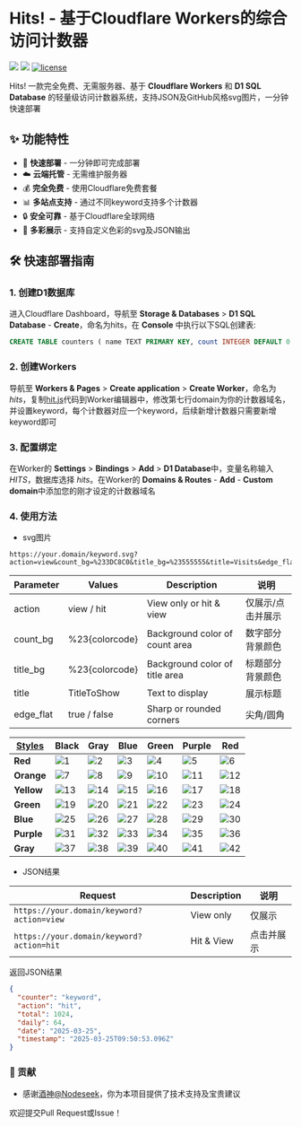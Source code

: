 # Hits! - 基于Cloudflare Workers的综合访问计数器
<p>
<img src="https://hits.xykt.de/hits_github.svg?action=hit&count_bg=%23FFA552&title_bg=%231D8834&title=Visits&edge_flat=false&ts=${new Date().getTime()}"/>
<img src="https://raw.githubusercontent.com/xykt/Hits/refs/heads/main/res/update.svg"/>
<a href="/LICENSE"><img src="https://img.shields.io/badge/License-AGPL%20v3-blue.svg" alt="license" /></a>  
</p> 

Hits! 一款完全免费、无需服务器、基于 **Cloudflare Workers** 和 **D1 SQL Database** 的轻量级访问计数器系统，支持JSON及GitHub风格svg图片，一分钟快速部署

## ✨ 功能特性

- 🚀 **快速部署** - 一分钟即可完成部署
- ☁️ **云端托管** - 无需维护服务器
- 💰 **完全免费** - 使用Cloudflare免费套餐
- 📊 **多站点支持** - 通过不同keyword支持多个计数器
- 🔒 **安全可靠** - 基于Cloudflare全球网络
- 🎨 **多彩展示** - 支持自定义色彩的svg及JSON输出

## 🛠 快速部署指南

### 1. 创建D1数据库

进入Cloudflare Dashboard，导航至 **Storage & Databases** > **D1 SQL Database** - **Create**，命名为hits，在 **Console** 中执行以下SQL创建表:

```sql
CREATE TABLE counters ( name TEXT PRIMARY KEY, count INTEGER DEFAULT 0 );
```

### 2. 创建Workers

导航至 **Workers & Pages** > **Create application** > **Create Worker**，命名为 _hits_，复制[hit.js](https://github.com/xykt/Hits/blob/main/hits.js)代码到Worker编辑器中，修改第七行domain为你的计数器域名，并设置keyword，每个计数器对应一个keyword，后续新增计数器只需要新增keyword即可


### 3. 配置绑定

在Worker的 **Settings** > **Bindings** > **Add** > **D1 Database**中，变量名称输入 _HITS_，数据库选择 _hits_。在Worker的 **Domains & Routes** - **Add** - **Custom domain**中添加您的刚才设定的计数器域名


### 4. 使用方法

- svg图片

```url
https://your.domain/keyword.svg?action=view&count_bg=%233DC8C0&title_bg=%23555555&title=Visits&edge_flat=false
```

| Parameter  | Values               | Description                       | 说明                         |
|------------|----------------------|-----------------------------------|----------------------------|
| action     | view / hit           | View only or hit & view           | 仅展示/点击并展示           |
| count_bg   | %23{colorcode}        | Background color of count area    | 数字部分背景颜色            |
| title_bg   | %23{colorcode}        | Background color of title area    | 标题部分背景颜色            |
| title      | TitleToShow          | Text to display                   | 展示标题                    |
| edge_flat  | true / false        | Sharp or rounded corners        | 尖角/圆角                   |

| [Styles](https://github.com/xykt/Hits/blob/main/res/style.md)       | Black | Gray | Blue | Green | Purple | Red |
|---------------|-------|------|------|-------|--------|-----|
| **Red** | ![1](https://raw.githubusercontent.com/xykt/Hits/refs/heads/main/res/11.svg) | ![2](https://raw.githubusercontent.com/xykt/Hits/refs/heads/main/res/12.svg) | ![3](https://raw.githubusercontent.com/xykt/Hits/refs/heads/main/res/13.svg) | ![4](https://raw.githubusercontent.com/xykt/Hits/refs/heads/main/res/14.svg) | ![5](https://raw.githubusercontent.com/xykt/Hits/refs/heads/main/res/15.svg) | ![6](https://raw.githubusercontent.com/xykt/Hits/refs/heads/main/res/16.svg) |
| **Orange** | ![7](https://raw.githubusercontent.com/xykt/Hits/refs/heads/main/res/21.svg) | ![8](https://raw.githubusercontent.com/xykt/Hits/refs/heads/main/res/22.svg) | ![9](https://raw.githubusercontent.com/xykt/Hits/refs/heads/main/res/23.svg) | ![10](https://raw.githubusercontent.com/xykt/Hits/refs/heads/main/res/24.svg) | ![11](https://raw.githubusercontent.com/xykt/Hits/refs/heads/main/res/25.svg) | ![12](https://raw.githubusercontent.com/xykt/Hits/refs/heads/main/res/26.svg) |
| **Yellow** | ![13](https://raw.githubusercontent.com/xykt/Hits/refs/heads/main/res/31.svg) | ![14](https://raw.githubusercontent.com/xykt/Hits/refs/heads/main/res/32.svg) | ![15](https://raw.githubusercontent.com/xykt/Hits/refs/heads/main/res/33.svg) | ![16](https://raw.githubusercontent.com/xykt/Hits/refs/heads/main/res/34.svg) | ![17](https://raw.githubusercontent.com/xykt/Hits/refs/heads/main/res/35.svg) | ![18](https://raw.githubusercontent.com/xykt/Hits/refs/heads/main/res/36.svg) |
| **Green** | ![19](https://raw.githubusercontent.com/xykt/Hits/refs/heads/main/res/41.svg) | ![20](https://raw.githubusercontent.com/xykt/Hits/refs/heads/main/res/42.svg) | ![21](https://raw.githubusercontent.com/xykt/Hits/refs/heads/main/res/43.svg) | ![22](https://raw.githubusercontent.com/xykt/Hits/refs/heads/main/res/44.svg) | ![23](https://raw.githubusercontent.com/xykt/Hits/refs/heads/main/res/45.svg) | ![24](https://raw.githubusercontent.com/xykt/Hits/refs/heads/main/res/46.svg) |
| **Blue** | ![25](https://raw.githubusercontent.com/xykt/Hits/refs/heads/main/res/51.svg) | ![26](https://raw.githubusercontent.com/xykt/Hits/refs/heads/main/res/52.svg) | ![27](https://raw.githubusercontent.com/xykt/Hits/refs/heads/main/res/53.svg) | ![28](https://raw.githubusercontent.com/xykt/Hits/refs/heads/main/res/54.svg) | ![29](https://raw.githubusercontent.com/xykt/Hits/refs/heads/main/res/55.svg) | ![30](https://raw.githubusercontent.com/xykt/Hits/refs/heads/main/res/56.svg) |
| **Purple** | ![31](https://raw.githubusercontent.com/xykt/Hits/refs/heads/main/res/61.svg) | ![32](https://raw.githubusercontent.com/xykt/Hits/refs/heads/main/res/62.svg) | ![33](https://raw.githubusercontent.com/xykt/Hits/refs/heads/main/res/63.svg) | ![34](https://raw.githubusercontent.com/xykt/Hits/refs/heads/main/res/64.svg) | ![35](https://raw.githubusercontent.com/xykt/Hits/refs/heads/main/res/65.svg) | ![36](https://raw.githubusercontent.com/xykt/Hits/refs/heads/main/res/66.svg) |
| **Gray** | ![37](https://raw.githubusercontent.com/xykt/Hits/refs/heads/main/res/71.svg) | ![38](https://raw.githubusercontent.com/xykt/Hits/refs/heads/main/res/72.svg) | ![39](https://raw.githubusercontent.com/xykt/Hits/refs/heads/main/res/73.svg) | ![40](https://raw.githubusercontent.com/xykt/Hits/refs/heads/main/res/74.svg) | ![41](https://raw.githubusercontent.com/xykt/Hits/refs/heads/main/res/75.svg) | ![42](https://raw.githubusercontent.com/xykt/Hits/refs/heads/main/res/76.svg) |


- JSON结果

| Request | Description | 说明 |
|-|-|-|
| ```https://your.domain/keyword?action=view``` | View only | 仅展示 |
| ```https://your.domain/keyword?action=hit``` | Hit & View | 点击并展示 |

返回JSON结果
```json
{
  "counter": "keyword",
  "action": "hit",
  "total": 1024,
  "daily": 64,
  "date": "2025-03-25",
  "timestamp": "2025-03-25T09:50:53.096Z"
}
```

### 🤝 贡献

- 感谢[酒神@Nodeseek](https://www.nodeseek.com/space/9#/general)，你为本项目提供了技术支持及宝贵建议

欢迎提交Pull Request或Issue！
